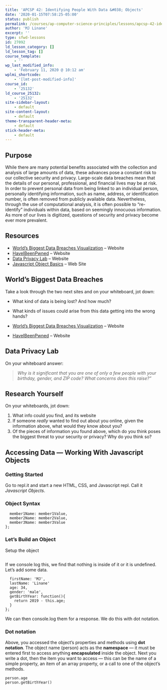 ```yaml
---
title: 'APCSP 42: Identifying People With Data &#038; Objects'
date: '2020-01-15T07:58:25-05:00'
status: publish
permalink: /courses/ap-computer-science-principles/lessons/apcsp-42-identifying-people-with-data-objects
author: 'MJ Linane'
excerpt: ''
type: sfwd-lessons
id: 27092
ld_lesson_category: []
ld_lesson_tag: []
course_template:
    - ''
wp_last_modified_info:
    - 'February 11, 2020 @ 10:12 am'
wplmi_shortcode:
    - '[lmt-post-modified-info]'
course_id:
    - '25132'
ld_course_25132:
    - '25132'
site-sidebar-layout:
    - default
site-content-layout:
    - default
theme-transparent-header-meta:
    - default
stick-header-meta:
    - default
---
```

Purpose
-------

While there are many potential benefits associated with the collection and analysis of large amounts of data, these advances pose a constant risk to our collective security and privacy. Large-scale data breaches mean that the details of our personal, professional, and financial lives may be at risk. In order to prevent personal data from being linked to an individual person, personally identifying information, such as name, address, or identification number, is often removed from publicly available data. Nevertheless, through the use of computational analysis, it is often possible to “re-identify” individuals within data, based on seemingly innocuous information. As more of our lives is digitized, questions of security and privacy become ever more prevalent.

Resources
---------

- [World’s Biggest Data Breaches Visualization](http://www.informationisbeautiful.net/visualizations/worlds-biggest-data-breaches-hacks/) – Website
- [HaveIBeenPwned](https://haveibeenpwned.com/) – Website
- [Data Privacy Lab](http://aboutmyinfo.org/) – Website
- [Javascript Object Basics](https://developer.mozilla.org/en-US/docs/Web/JavaScript/Guide/Working_with_Objects) – Web Site

World’s Biggest Data Breaches
-----------------------------

Take a look through the two next sites and on your whiteboard, jot down:

- What kind of data is being lost? And how much?
- What kinds of issues could arise from this data getting into the wrong hands?

- [World’s Biggest Data Breaches Visualization](http://www.informationisbeautiful.net/visualizations/worlds-biggest-data-breaches-hacks/) – Website
- [HaveIBeenPwned](https://haveibeenpwned.com/) – Website

Data Privacy Lab
----------------

On your whiteboard answer:

> *Why is it significant that you are one of only a few people with your birthday, gender, and ZIP code? What concerns does this raise?”*

Research Yourself
-----------------

On your whiteboards, jot down:

1. What info could you find, and its website
2. If someone *really* wanted to find out about you online, given the information above, what would they know about you?
3. Of the pieces of information you found above, which do you think poses the biggest threat to your security or privacy? Why do you think so?

Accessing Data — Working With Javascript Objects
------------------------------------------------

### Getting Started

Go to repl.it and start a new HTML, CSS, and Javascript repl. Call it *Javascript Objects*.

### Object Syntax

```javascriptconst objectName = {
  member1Name: member1Value,
  member2Name: member2Value,
  member3Name: member3Value
};
```

### Let’s Build an Object

Setup the object

```javascriptconst person = {};
```

If we console log this, we find that nothing is inside of it or it is undefined. Let’s add some data.

```javascriptconst person = {
  firstName: 'MJ',
  lastName: 'Linane'
  age: 34,
  gender: 'male',
  getBirthYear: function(){
    return 2019 - this.age;
  }
};
```

We can then console.log them for a response. We do this with dot notation.

### Dot notation

Above, you accessed the object’s properties and methods using **dot notation**. The object name (person) acts as the **namespace** — it must be entered first to access anything **encapsulated** inside the object. Next you write a dot, then the item you want to access — this can be the name of a simple property, an item of an array property, or a call to one of the object’s methods.

```javascriptperson.firstName
person.age
person.getBirthYear()
```